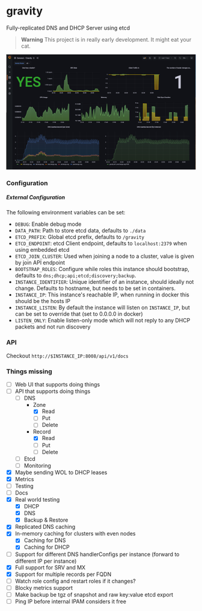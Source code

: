 # gravity

Fully-replicated DNS and DHCP Server using etcd

> **Warning**
> This project is in really early development. It might eat your cat.

![](./.github/grafana.png)

### Configuration

##### External Configuration

The following environment variables can be set:

- `DEBUG`: Enable debug mode
- `DATA_PATH`: Path to store etcd data, defaults to `./data`
- `ETCD_PREFIX`: Global etcd prefix, defaults to `/gravity`
- `ETCD_ENDPOINT`: etcd Client endpoint, defaults to `localhost:2379` when using embedded etcd
- `ETCD_JOIN_CLUSTER`: Used when joining a node to a cluster, value is given by join API endpoint
- `BOOTSTRAP_ROLES`: Configure while roles this instance should bootstrap, defaults to `dns;dhcp;api;etcd;discovery;backup`.
- `INSTANCE_IDENTIFIER`: Unique identifier of an instance, should ideally not change. Defaults to hostname, but needs to be set in containers.
- `INSTANCE_IP`: This instance's reachable IP, when running in docker this should be the hosts IP
- `INSTANCE_LISTEN`: By default the instance will listen on `INSTANCE_IP`, but can be set to override that (set to 0.0.0.0 in docker)
- `LISTEN_ONLY`: Enable listen-only mode which will not reply to any DHCP packets and not run discovery

### API

Checkout `http://$INSTANCE_IP:8008/api/v1/docs`

### Things missing

- [ ] Web UI that supports doing things
- [ ] API that supports doing things
    - [ ] DNS
        - Zone
            - [x] Read
            - [ ] Put
            - [ ] Delete
        - Record
            - [x] Read
            - [ ] Put
            - [ ] Delete
    - [ ] Etcd
    - [ ] Monitoring
- [x] Maybe sending WOL to DHCP leases
- [x] Metrics
- [ ] Testing
- [ ] Docs
- [x] Real world testing
    - [x] DHCP
    - [x] DNS
    - [x] Backup & Restore
- [x] Replicated DNS caching
- [x] In-memory caching for clusters with even nodes
    - [x] Caching for DNS
    - [x] Caching for DHCP
- [ ] Support for different DNS handlerConfigs per instance (forward to different IP per instance)
- [x] Full support for SRV and MX
- [x] Support for multiple records per FQDN
- [ ] Watch role config and restart roles if it changes?
- [ ] Blocky metrics support
- [ ] Make backup be tgz of snapshot and raw key:value etcd export
- [ ] Ping IP before internal IPAM considers it free
